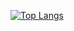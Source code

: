 
[![Top Langs](https://github-readme-stats.vercel.app/api/top-langs/?username=Shoma0XCC&layout=compact&theme=dark#gh-dark-mode-only)](https://github.com/anuraghazra/github-readme-stats)


<!--
**Shoma0XCC/Shoma0XCC** is a ✨ _special_ ✨ repository because its `README.md` (this file) appears on your GitHub profile.

Here are some ideas to get you started:

- 🔭 I’m currently working on ...
- 🌱 I’m currently learning ...
- 👯 I’m looking to collaborate on ...
- 🤔 I’m looking for help with ...
- 💬 Ask me about ...
- 📫 How to reach me: ...
- 😄 Pronouns: ...
- ⚡ Fun fact: ...
-->
